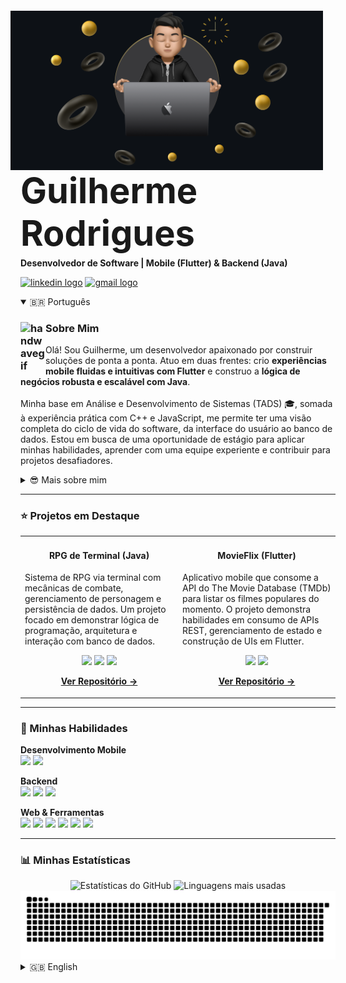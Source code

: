 <img align="right" width="500px" style="margin-top: -20px; margin-right: 20px;" src="img/banner.png">

<h3 align="left" style="font-size: 4em; margin-bottom: 0; line-height: 1.2;">Guilherme Rodrigues</h3>
<p align="left" style="margin-top: 5px;">
  <strong>Desenvolvedor de Software | Mobile (Flutter) & Backend (Java)</strong>
</p>
<p align="left" style="margin-top: 5px;">
  <a href="https://www.linkedin.com/in/gui-ccr-" target="_blank"><img src="https://raw.githubusercontent.com/maurodesouza/profile-readme-generator/master/src/assets/icons/social/linkedin/default.svg" width="45" height="33" alt="linkedin logo"/></a>
  <a href="mailto:guilhermerodrigues6484@gmail.com" target="_blank"><img src="https://raw.githubusercontent.com/maurodesouza/profile-readme-generator/master/src/assets/icons/social/gmail/default.svg" width="45" height="33" alt="gmail logo" /></a>
</p>

<div style="clear: both;"></div> 

<details open>
<summary>🇧🇷 Português</summary>
  
### <img alt="handwavegif" src="https://user-images.githubusercontent.com/39513876/112366216-8cfe7400-8cfe-11eb-8116-7d3dbae20e97.gif" width='40' align="left"/> Sobre Mim
<p align="left">
  Olá! Sou Guilherme, um desenvolvedor apaixonado por construir soluções de ponta a ponta. Atuo em duas frentes: crio <strong>experiências mobile fluidas e intuitivas com Flutter</strong> e construo a <strong>lógica de negócios robusta e escalável com Java</strong>.
  <br/><br/>
  Minha base em Análise e Desenvolvimento de Sistemas (TADS) 🎓, somada à experiência prática com C++ e JavaScript, me permite ter uma visão completa do ciclo de vida do software, da interface do usuário ao banco de dados. Estou em busca de uma oportunidade de estágio para aplicar minhas habilidades, aprender com uma equipe experiente e contribuir para projetos desafiadores.
</p>

<details>
  <summary>😎 Mais sobre mim</summary>
  <br>
  - 🎓 Graduando em Análise e Desenvolvimento de Sistemas no Instituto Federal do Norte de Minas Gerais (IFNMG), com previsão de término em 2027.
  <br>
  - 🌱 Atualmente aprofundando meus conhecimentos em arquiteturas de software para mobile e backend.
  <br>
  - 📄 Você pode conferir meu <a href="https://drive.google.com/file/d/1p9HDEpxhFtN4wEg9mEUte1UXVDjfciSm/view?usp=sharing">currículo</a> para mais detalhes.
</details>

---

### ⭐ Projetos em Destaque

<table>
<tr>
<td width="50%">
<h4 align="center">RPG de Terminal (Java)</h4>
<p align="center">
<a href="https://github.com/gui-ccr/rpg-batalha-console-java" target="_blank">
</a>
</p>
<p>Sistema de RPG via terminal com mecânicas de combate, gerenciamento de personagem e persistência de dados. Um projeto focado em demonstrar lógica de programação, arquitetura e interação com banco de dados.</p>
<p align="center">
<img src="https://img.shields.io/badge/Java-ED8B00?style=for-the-badge&logo=openjdk&logoColor=white">
<img src="https://img.shields.io/badge/SQL-025E8C?style=for-the-badge&logo=postgresql&logoColor=white">
<img src="https://img.shields.io/badge/Maven-C71A36?style=for-the-badge&logo=apachemaven&logoColor=white">
</p>
<p align="center">
<a href="https://github.com/gui-ccr/rpg-batalha-console-java" target="_blank"><strong>Ver Repositório →</strong></a>
</p>
</td>
<td width="50%">
<h4 align="center">MovieFlix (Flutter)</h4>
<p align="center">
<a href="https://github.com/gui-ccr/MovieFlix_App" target="_blank">
</a>
</p>
<p>Aplicativo mobile que consome a API do The Movie Database (TMDb) para listar os filmes populares do momento. O projeto demonstra habilidades em consumo de APIs REST, gerenciamento de estado e construção de UIs em Flutter.</p>
<p align="center">
<img src="https://img.shields.io/badge/Flutter-02569B?style=for-the-badge&logo=flutter&logoColor=white">
<img src="https://img.shields.io/badge/Dart-0175C2?style=for-the-badge&logo=dart&logoColor=white">
</p>
<p align="center">
<a href="https://github.com/gui-ccr/MovieFlix_App" target="_blank"><strong>Ver Repositório →</strong></a>
</p>
</td>
</tr>
</table>

---

### 🚀 Minhas Habilidades

<p align="left">
  <strong> Desenvolvimento Mobile </strong><br>
  <img src="https://img.shields.io/badge/Flutter-02569B?style=plastic&logo=flutter&logoColor=white">
  <img src="https://img.shields.io/badge/Dart-0175C2?style=plastic&logo=dart&logoColor=white">
</p>
<p align="left">
  <strong>Backend</strong><br>
  <img src="https://img.shields.io/badge/Java-ED8B00?style=plastic&logo=openjdk&logoColor=white">
  <img src="https://img.shields.io/badge/C%2B%2B-00599C?style=plastic&logo=cplusplus&logoColor=white">
  <img src="https://img.shields.io/badge/SQL-025E8C?style=plastic&logo=postgresql&logoColor=white">
</p>
<p align="left">
  <strong>Web & Ferramentas</strong><br>
  <img src="https://img.shields.io/badge/JavaScript-F7DF1E?style=plastic&logo=javascript&logoColor=black">
  <img src="https://img.shields.io/badge/HTML5-E34F26?style=plastic&logo=html5&logoColor=white">
  <img src="https://img.shields.io/badge/CSS3-1572B6?style=plastic&logo=css3&logoColor=white">
  <img src="https://img.shields.io/badge/Git-F05032?style=plastic&logo=git&logoColor=white">
  <img src="https://img.shields.io/badge/GitHub-181717?style=plastic&logo=github&logoColor=white">
  <img src="https://img.shields.io/badge/Maven-C71A36?style=plastic&logo=apachemaven&logoColor=white">
</p>

---

### 📊 Minhas Estatísticas
<div align="center">
  <img src="https://github-readme-stats.vercel.app/api?username=gui-ccr&show_icons=true&include_all_commits=true&count_private=true&theme=gruvbox&locale=pt-br&hide_border=true&cache_seconds=3600" height="150" alt="Estatísticas do GitHub" />
  <img src="https://github-readme-stats.vercel.app/api/top-langs?username=gui-ccr&locale=pt-br&layout=compact&card_width=320&langs_count=5&theme=gruvbox&hide_border=true&cache_seconds=3600" height="150" alt="Linguagens mais usadas" />
</div>
<div align="center">
  <img src="https://raw.githubusercontent.com/gui-ccr/gui-ccr/output/github-contribution-grid-snake-golden.svg" alt="Snake animation" />
</div>

</details>

<details>
<summary>🇬🇧 English</summary>
  
### <img alt="handwavegif" src="https://user-images.githubusercontent.com/39513876/112366216-8cfe7400-8cfe-11eb-8116-7d3dbae20e97.gif" width='40' align="left"/> About Me
<p align="left">
  Hi! I'm Guilherme, a developer passionate about building end-to-end solutions. I work on two fronts: creating <strong>fluid and intuitive mobile experiences with Flutter</strong> and building <strong>robust and scalable business logic with Java</strong>.
  <br/><br/>
  My background in Systems Analysis and Development (TADS) 🎓, combined with practical experience in C++ and JavaScript, gives me a comprehensive view of the software lifecycle, from the user interface to the database. I am seeking an internship opportunity to apply my skills, learn from an experienced team, and contribute to challenging projects.
</p>

<details>
  <summary>😎 More about me</summary>
  <br>
  - 🎓 Undergraduate in Systems Analysis and Development at the Federal Institute of North Minas Gerais (IFNMG), expected to graduate in 2027.
  <br>
  - 🌱 Currently deepening my knowledge of mobile and backend software architectures.
  <br>
  - 📄 You can check my <a href="https://drive.google.com/file/d/1p9HDEpxhFtN4wEg9mEUte1UXVDjfciSm/view?usp=sharing">resume</a> for more details.
</details>

---

### ⭐ Featured Projects
*Update the links with your repositories!*

<table>
<tr>
<td width="50%">
<h4 align="center">Terminal RPG (Java)</h4>
<p align="center">
<a href="https://github.com/gui-ccr/rpg-batalha-console-java" target="_blank">
</a>
</p>
<p>A terminal-based RPG system with combat mechanics, character management, and data persistence. This project focuses on demonstrating programming logic, architecture, and database interaction.</p>
<p align="center">
<img src="https://img.shields.io/badge/Java-ED8B00?style=for-the-badge&logo=openjdk&logoColor=white">
<img src="https://img.shields.io/badge/SQL-025E8C?style=for-the-badge&logo=postgresql&logoColor=white">
<img src="https://img.shields.io/badge/Maven-C71A36?style=for-the-badge&logo=apachemaven&logoColor=white">
</p>
<p align="center">
<a href="https://github.com/gui-ccr/rpg-batalha-console-java" target="_blank"><strong>View Repository →</strong></a>
</p>
</td>
<td width="50%">
<h4 align="center">MovieFlix (Flutter)</h4>
<p align="center">
<a href="https://github.com/gui-ccr/MovieFlix_App" target="_blank">
</a>
</p>
<p>A mobile app that consumes The Movie Database (TMDb) API to list currently popular movies. This project demonstrates skills in consuming REST APIs, state management, and building UIs in Flutter.</p>
<p align="center">
<img src="https://img.shields.io/badge/Flutter-02569B?style=for-the-badge&logo=flutter&logoColor=white">
<img src="https://img.shields.io/badge/Dart-0175C2?style=for-the-badge&logo=dart&logoColor=white">
</p>
<p align="center">
<a href="https://github.com/gui-ccr/MovieFlix_App" target="_blank"><strong>View Repository →</strong></a>
</p>
</td>
</tr>
</table>

---
### 🚀 My Skills

<p align="left">
  <strong>Mobile Development</strong><br>
  <img src="https://img.shields.io/badge/Flutter-02569B?style=plastic&logo=flutter&logoColor=white">
  <img src="https://img.shields.io/badge/Dart-0175C2?style=plastic&logo=dart&logoColor=white">
</p>
<p align="left">
  <strong>Backend & General Purpose</strong><br>
  <img src="https://img.shields.io/badge/Java-ED8B00?style=plastic&logo=openjdk&logoColor=white">
  <img src="https://img.shields.io/badge/C%2B%2B-00599C?style=plastic&logo=cplusplus&logoColor=white">
  <img src="https://img.shields.io/badge/SQL-025E8C?style=plastic&logo=postgresql&logoColor=white">
</p>
<p align="left">
  <strong>Web & Tools</strong><br>
  <img src="https://img.shields.io/badge/JavaScript-F7DF1E?style=plastic&logo=javascript&logoColor=black">
  <img src="https://img.shields.io/badge/HTML5-E34F26?style=plastic&logo=html5&logoColor=white">
  <img src="https://img.shields.io/badge/CSS3-1572B6?style=plastic&logo=css3&logoColor=white">
  <img src="https://img.shields.io/badge/Git-F05032?style=plastic&logo=git&logoColor=white">
  <img src="https://img.shields.io/badge/GitHub-181717?style=plastic&logo=github&logoColor=white">
  <img src="https://img.shields.io/badge/Maven-C71A36?style=plastic&logo=apachemaven&logoColor=white">
</p>

---

### 📊 My Stats
<div align="center">
  <img src="https://github-readme-stats.vercel.app/api?username=gui-ccr&show_icons=true&include_all_commits=true&count_private=true&theme=gruvbox&locale=en&hide_border=true&cache_seconds=3600" height="150" alt="GitHub Stats" />
  <img src="https://github-readme-stats.vercel.app/api/top-langs?username=gui-ccr&locale=en&layout=compact&card_width=320&langs_count=5&theme=gruvbox&hide_border=true&cache_seconds=3600" height="150" alt="Top Languages" />
</div>
<div align="center">
  <img src="https://raw.githubusercontent.com/gui-ccr/gui-ccr/output/github-contribution-grid-snake-golden.svg" alt="Snake animation" />
</div>

</details>
